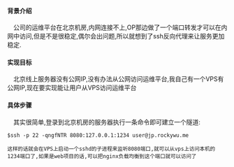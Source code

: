 #### 背景介绍
&emsp;公司的运维平台在北京机房,内网连接不上,OP那边做了一个端口转发才可以在内网中访问,但是不是很稳定,偶尔会出问题,所以就想到了ssh反向代理来让服务更加稳定.

#### 实现目标
&emsp;北京线上服务器没有公网IP,没有办法从公网访问运维平台,我自己有一个VPS有公网IP,现在要实现能让用户从VPS访问运维平台

#### 具体步骤
&emsp;其实很简单,登录到北京机房的服务器执行一条命令即可建立一个隧道:
```
$ssh -p 22 -qngfNTR 8080:127.0.0.1:1234 user@jp.rockywu.me

这样的话就会在VPS上启动一个sshd的子进程来监听8080端口,就可以从vps上访问本机的1234端口了,如果是web项目的话,可以把nginx负载均衡到这个端口就可以访问了

```
